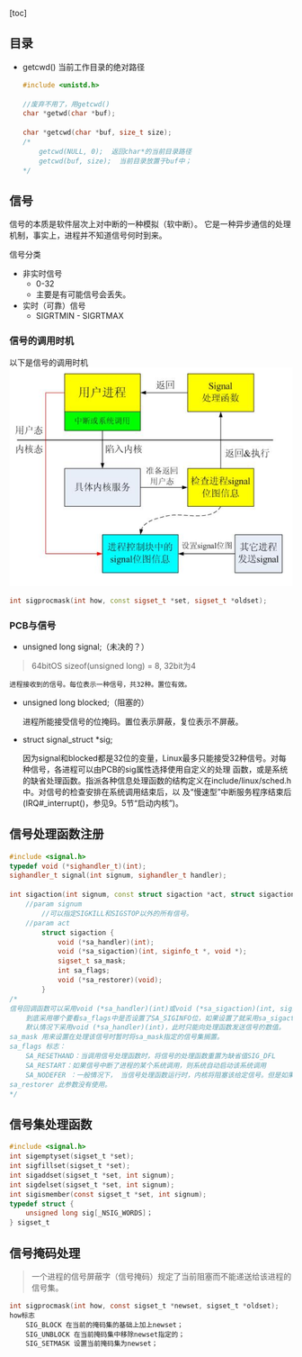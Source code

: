 [toc]

## 目录

- getcwd() 当前工作目录的绝对路径

	```cpp
	#include <unistd.h>

	//废弃不用了，用getcwd()
	char *getwd(char *buf);

	char *getcwd(char *buf, size_t size); 
	/*
		getcwd(NULL, 0);  返回char*的当前目录路径
		getcwd(buf, size);  当前目录放置于buf中；
	*/
	```




## 信号

信号的本质是软件层次上对中断的一种模拟（软中断）。
它是一种异步通信的处理机制，事实上，进程并不知道信号何时到来。

信号分类 
- 非实时信号
	- 0-32  
	- 主要是有可能信号会丢失。
- 实时（可靠）信号
	- SIGRTMIN - SIGRTMAX 


### 信号的调用时机

以下是信号的调用时机
![](img\signal-callTime.png)


```cpp
int sigprocmask(int how, const sigset_t *set, sigset_t *oldset);
```




### PCB与信号

- unsigned long signal;（未决的？）
> 64bitOS sizeof(unsigned long) = 8, 32bit为4

	进程接收到的信号。每位表示一种信号，共32种。置位有效。

- unsigned long blocked;（阻塞的）

	进程所能接受信号的位掩码。置位表示屏蔽，复位表示不屏蔽。

- struct signal_struct *sig;

	因为signal和blocked都是32位的变量，Linux最多只能接受32种信号。对每种信号，各进程可以由PCB的sig属性选择使用自定义的处理 函数，或是系统的缺省处理函数。指派各种信息处理函数的结构定义在include/linux/sched.h中。对信号的检查安排在系统调用结束后，以 及“慢速型”中断服务程序结束后(IRQ#_interrupt()，参见9。5节“启动内核”)。



## 信号处理函数注册
```cpp
#include <signal.h>
typedef void (*sighandler_t)(int);
sighandler_t signal(int signum, sighandler_t handler);

int sigaction(int signum, const struct sigaction *act, struct sigaction *oldact);
	//param signum
		//可以指定SIGKILL和SIGSTOP以外的所有信号。
	//param act
		struct sigaction {
			void (*sa_handler)(int);
			void (*sa_sigaction)(int, siginfo_t *, void *);
			sigset_t sa_mask;
			int sa_flags;
			void (*sa_restorer)(void);
		}
/*
信号回调函数可以采用void (*sa_handler)(int)或void (*sa_sigaction)(int, siginfo_t *, void *)。
	到底采用哪个要看sa_flags中是否设置了SA_SIGINFO位，如果设置了就采用sa_sigaction此时可以向处理函数发送附加信息；
	默认情况下采用void (*sa_handler)(int)，此时只能向处理函数发送信号的数值。
sa_mask 用来设置在处理该信号时暂时将sa_mask指定的信号集搁置。
sa_flags 标志：
	SA_RESETHAND：当调用信号处理函数时，将信号的处理函数重置为缺省值SIG_DFL
	SA_RESTART：如果信号中断了进程的某个系统调用，则系统自动启动该系统调用
	SA_NODEFER ：一般情况下， 当信号处理函数运行时，内核将阻塞该给定信号。但是如果设置了 SA_NODEFER标记， 那么在该信号处理函数运行时，内核将不会阻塞该信号[1] 
sa_restorer 此参数没有使用。
*/
```

## 信号集处理函数
```c
#include <signal.h>
int sigemptyset(sigset_t *set);
int sigfillset(sigset_t *set);
int sigaddset(sigset_t *set, int signum);
int sigdelset(sigset_t *set, int signum);
int sigismember(const sigset_t *set, int signum);
typedef struct {
	unsigned long sig[_NSIG_WORDS]；
} sigset_t
```

## 信号掩码处理  
> 一个进程的信号屏蔽字（信号掩码）规定了当前阻塞而不能递送给该进程的信号集。  

```c
int sigprocmask(int how, const sigset_t *newset, sigset_t *oldset);
how标志
	SIG_BLOCK 在当前的掩码集的基础上加上newset；
	SIG_UNBLOCK 在当前掩码集中移除newset指定的；
	SIG_SETMASK 设置当前掩码集为newset；
```
